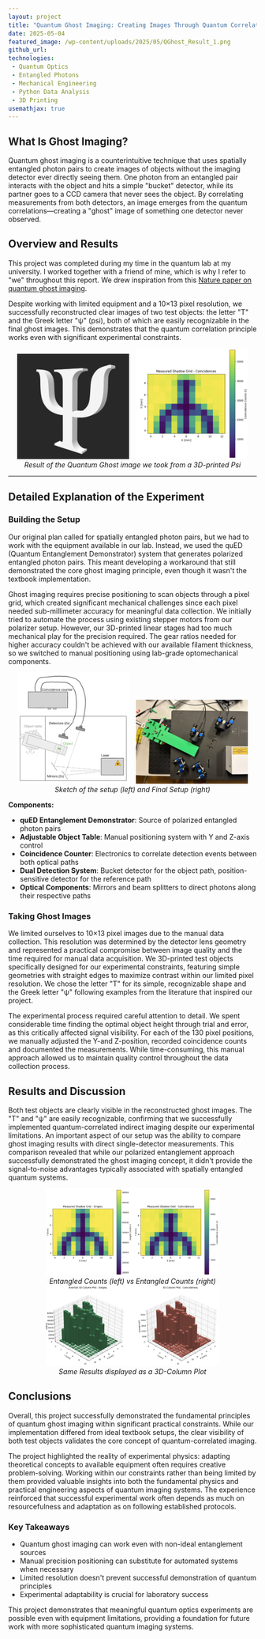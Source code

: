 ```yaml
---
layout: project
title: "Quantum Ghost Imaging: Creating Images Through Quantum Correlations"
date: 2025-05-04
featured_image: /wp-content/uploads/2025/05/QGhost_Result_1.png
github_url: 
technologies:
 - Quantum Optics
 - Entangled Photons
 - Mechanical Engineering
 - Python Data Analysis
 - 3D Printing
usemathjax: true
---
```


## What Is Ghost Imaging?

Quantum ghost imaging is a counterintuitive technique that uses spatially entangled photon pairs to create images of objects without the imaging detector ever directly seeing them. One photon from an entangled pair interacts with the object and hits a simple "bucket" detector, while its partner goes to a CCD camera that never sees the object. By correlating measurements from both detectors, an image emerges from the quantum correlations—creating a "ghost" image of something one detector never observed.

## Overview and Results

This project was completed during my time in the quantum lab at my university. I worked together with a friend of mine, which is why I refer to "we" throughout this report. We drew inspiration from this [Nature paper on quantum ghost imaging](https://www.nature.com/articles/s41534-019-0176-5).

Despite working with limited equipment and a 10×13 pixel resolution, we successfully reconstructed clear images of two test objects: the letter "T" and the Greek letter "ψ" (psi), both of which are easily recognizable in the final ghost images. This demonstrates that the quantum correlation principle works even with significant experimental constraints.

<div style="text-align:center">
<img src="/wp-content/uploads/2025/05/QGhost_Object.png" alt="3D-printed Psi object used for quantum ghost imaging" style="width: 45%; height: auto; display: inline-block; margin-right: 2%;">
<img src="/wp-content/uploads/2025/05/QGhost_Result_1.png" alt="Reconstructed quantum ghost image of the Psi symbol" style="width: 45%; height: auto; display: inline-block;">
<br><em>Result of the Quantum Ghost image we took from a 3D-printed Psi</em>
</div>

---

## Detailed Explanation of the Experiment

### Building the Setup

Our original plan called for spatially entangled photon pairs, but we had to work with the equipment available in our lab. Instead, we used the quED (Quantum Entanglement Demonstrator) system that generates polarized entangled photon pairs. This meant developing a workaround that still demonstrated the core ghost imaging principle, even though it wasn't the textbook implementation.

Ghost imaging requires precise positioning to scan objects through a pixel grid, which created significant mechanical challenges since each pixel needed sub-millimeter accuracy for meaningful data collection. We initially tried to automate the process using existing stepper motors from our polarizer setup. However, our 3D-printed linear stages had too much mechanical play for the precision required. The gear ratios needed for higher accuracy couldn't be achieved with our available filament thickness, so we switched to manual positioning using lab-grade optomechanical components.

<div style="text-align:center">
<img src="/wp-content/uploads/2025/05/QGhost_Setup_1.png" alt="Sketch of the quantum ghost imaging experimental setup" style="width: 45%; height: auto; display: inline-block; margin-right: 2%;">
<img src="/wp-content/uploads/2025/05/QGhost_Setup_2.png" alt="Final quantum ghost imaging setup in the laboratory" style="width: 45%; height: auto; display: inline-block;">
<br><em>Sketch of the setup (left) and Final Setup (right)</em>
</div>

**Components:**
* **quED Entanglement Demonstrator**: Source of polarized entangled photon pairs
* **Adjustable Object Table**: Manual positioning system with Y and Z-axis control
* **Coincidence Counter**: Electronics to correlate detection events between both optical paths
* **Dual Detection System**: Bucket detector for the object path, position-sensitive detector for the reference path
* **Optical Components**: Mirrors and beam splitters to direct photons along their respective paths

### Taking Ghost Images

We limited ourselves to 10×13 pixel images due to the manual data collection. This resolution was determined by the detector lens geometry and represented a practical compromise between image quality and the time required for manual data acquisition. We 3D-printed test objects specifically designed for our experimental constraints, featuring simple geometries with straight edges to maximize contrast within our limited pixel resolution. We chose the letter "T" for its simple, recognizable shape and the Greek letter "ψ" following examples from the literature that inspired our project.

The experimental process required careful attention to detail. We spent considerable time finding the optimal object height through trial and error, as this critically affected signal visibility. For each of the 130 pixel positions, we manually adjusted the Y-and Z-position, recorded coincidence counts and documented the measurements. While time-consuming, this manual approach allowed us to maintain quality control throughout the data collection process.

## Results and Discussion

Both test objects are clearly visible in the reconstructed ghost images. The "T" and "ψ" are easily recognizable, confirming that we successfully implemented quantum-correlated indirect imaging despite our experimental limitations. An important aspect of our setup was the ability to compare ghost imaging results with direct single-detector measurements. This comparison revealed that while our polarized entanglement approach successfully demonstrated the ghost imaging concept, it didn't provide the signal-to-noise advantages typically associated with spatially entangled quantum systems.

<div style="text-align:center">
<img src="/wp-content/uploads/2025/05/QGhost_Result_2.png" alt="Entangled Counts (left) vs Entangled Counts (right)" style="width: 70%; height: auto;">
<br><em>Entangled Counts (left) vs Entangled Counts (right)</em>
</div>

<div style="text-align:center">
<img src="/wp-content/uploads/2025/05/QGhost_Result_3.png" alt="Same Results displayed as a 3D-Column Plot" style="width: 70%; height: auto;">
<br><em>Same Results displayed as a 3D-Column Plot</em>
</div>

## Conclusions

Overall, this project successfully demonstrated the fundamental principles of quantum ghost imaging within significant practical constraints. While our implementation differed from ideal textbook setups, the clear visibility of both test objects validates the core concept of quantum-correlated imaging. 

The project highlighted the reality of experimental physics: adapting theoretical concepts to available equipment often requires creative problem-solving. Working within our constraints rather than being limited by them provided valuable insights into both the fundamental physics and practical engineering aspects of quantum imaging systems. The experience reinforced that successful experimental work often depends as much on resourcefulness and adaptation as on following established protocols.

### Key Takeaways

- Quantum ghost imaging can work even with non-ideal entanglement sources
- Manual precision positioning can substitute for automated systems when necessary
- Limited resolution doesn't prevent successful demonstration of quantum principles
- Experimental adaptability is crucial for laboratory success

This project demonstrates that meaningful quantum optics experiments are possible even with equipment limitations, providing a foundation for future work with more sophisticated quantum imaging systems.